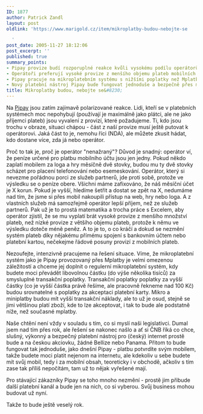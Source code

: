 ```yaml
---
ID: 1877
author: Patrick Zandl
layout: post
oldlink: 'https://www.marigold.cz/item/mikroplatby-budou-nebojte-se

  '
post_date: 2005-11-27 18:12:06
post_excerpt: ''
published: true
summary_points:
- Pipay provize budí rozporuplné reakce kvůli vysokému podílu operátorů.
- Operátoři preferují vysoké provize z menšího objemu plateb mobilních služeb.
- Pipay pracuje na mikroplatebním systému s nižšími poplatky než Mplatby.
- Nový platební nástroj Pipay bude fungovat jednoduše a bezpečně přes mobil.
title: Mikroplatby budou, nebojte se&#8230;
---
```


<p>Na <a href="http://www.pipay.cz/">Pipay</a> jsou zatím zajímavě polarizované reakce. Lidi, kteří se v platebních systémech moc nepohybují (používají je maximálně jako plátci, ale ne jako příjemci plateb) jsou vyvalení z provizí, které požadujeme. Ti, kdo jsou trochu v obraze, situaci chápou - část z naší provize musí ještě putovat k operátorovi. Jaká část to je, nemohu říci (NDA), ale můžete zkusit hádat, kdo dostane více, zda já nebo operátor. </p>

<p>Proč to tak je, proč je operátor "nenažraný"? Důvod je snadný: operátor ví, že peníze určené pro platbu mobilního účtu jsou jen jedny. Pokud někdo zaplatí mobilem za loga a hry měsíčně dvě stovky, budou mu ty dvě stovky scházet pro placení telefonování nebo esemeskování. Operátor, který si nevezme pořádnou porci ze služeb partnerů, jde proti sobě, protože ve výsledku se o peníze obere. Všichni máme zafixováno, že náš měsíční účet je X korun. Pokud je vyšší, hledíme šetřit a dostat se zpět na X, nedumáme nad tím, že jsme si přes mobil nakoupili přístup na web, hry nebo loga. A z vlastních služeb má samozřejmě operátor lepší příjem, než ze služeb partnerů. Pak už je to prostá matematika a trocha práce s Excelem, aby operátor zjistil, že se mu vyplatí brát vysoké provize z menšího množství plateb, než nízké provize z většího objemu plateb, protože k němu ve výsledku doteče méně peněz. A to je to, o co kráčí a dokud se nezmění systém plateb díky nějakému přímému spojení s bankovním účtem nebo platební kartou, nečekejme řádové posuny provizí z mobilních plateb. </p>

<p>Nezoufejte, intenzivně pracujeme na řešení situace. Víme, že mikroplatební systém  jako je Pipay provozovaný přes Mplatby je velmi omezenou záležitostí a chceme jej doplnit o regulerní mikroplatební systém, kdy budete moci převádět libovolnou částku (do výše několika tisíců) za smysluplné transakční poplatky. Transakční poplatky poplatky za vyšší částky (co je vyšší částka právě řešíme, ale pracovně řekneme nad 100 Kč) budou srovnatelné s poplatky za akceptaci platební karty. Mikro a miniplatby budou mít vyšší transakční náklady, ale to už je osud, stejně se jimi většinou platí zboží, kde to lze akceptovat, i tak to bude ale podstatně níže, než současné mplatby. </p>

<p>Naše chtění není vždy v souladu s tím, co si myslí naši legislativci. Dumal jsem nad tím přes rok, ale řešení se nakonec našlo a ať si ČNB říká co chce, slušný, výkonný a bezpečný platební nástroj pro (český) internet prostě bude a na českou akciovku, žádné Bellize nebo Panama. Přitom to bude fungovat tak jednoduše, jako dnešní Pipay - platbu potvrdíte svým mobilem, takže budete moci platit nejenom na internetu, ale kdekoliv u sebe budete mít svůj mobil, tedy i za mobilní obsah, teoreticky i v obchodě, ačkoliv s tím zase tak příliš nepočítám, tam už to nějak vyřešené mají. </p>

<p>Pro stávající zákazníky Pipay se toho mnoho nezmění - prostě jim přibude další platební kanál a bude jen na nich, co si vyberou. Svůj business mohou budovat už nyní.</p>

<p>Takže to bude ještě veselý rok.
</p>